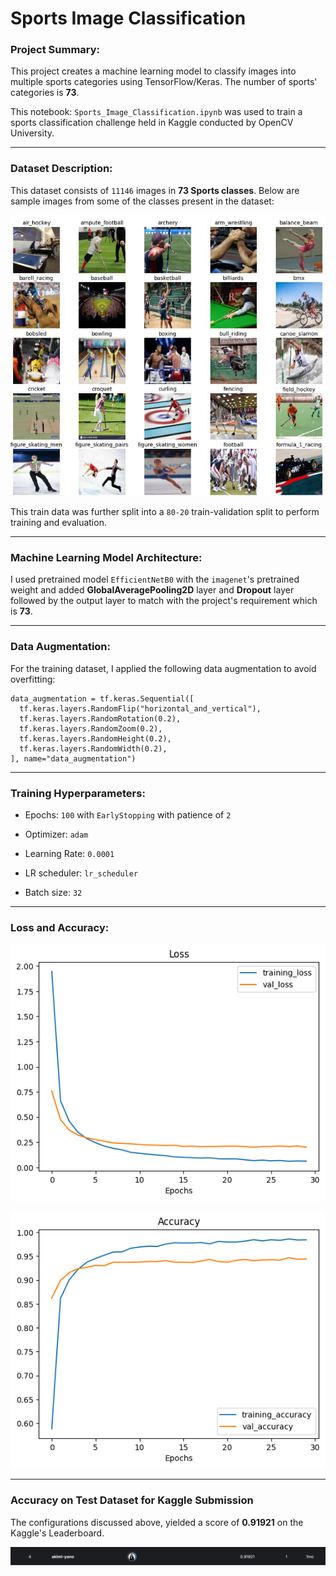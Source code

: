 # Sports Image Classification

### Project Summary:
This project creates a machine learning model to classify images into multiple sports categories using TensorFlow/Keras. The number of sports' categories is **73**.

This notebook: `Sports_Image_Classification.ipynb` was used to train a sports classification challenge held in Kaggle conducted by OpenCV University.

---

### Dataset Description:

This dataset consists of `11146` images in **73 Sports classes**. Below are sample images from some of the classes present in the dataset:

![](./visuals/sports_classification_image.jpg?raw=true)

This train data was further split into a `80-20` train-validation split to perform training and evaluation.

---

### Machine Learning Model Architecture:

I used pretrained model `EfficientNetB0` with the `imagenet`'s pretrained weight and added **GlobalAveragePooling2D** layer and **Dropout** layer followed by the output layer to match with the project's requirement which is **73**.

---

### Data Augmentation:

For the training dataset, I applied the following data augmentation to avoid overfitting:

```
data_augmentation = tf.keras.Sequential([
  tf.keras.layers.RandomFlip("horizontal_and_vertical"),
  tf.keras.layers.RandomRotation(0.2),
  tf.keras.layers.RandomZoom(0.2),
  tf.keras.layers.RandomHeight(0.2),
  tf.keras.layers.RandomWidth(0.2),
], name="data_augmentation")
```

---

### Training Hyperparameters:

* Epochs: `100` with `EarlyStopping` with patience of `2`
  
* Optimizer: `adam`

* Learning Rate: `0.0001`

* LR scheduler: `lr_scheduler`

* Batch size: `32`

---

### Loss and Accuracy:

![](./visuals/sports_classification_loss.png?raw=true)

![](./visuals/sports_classification_accuracy.png?raw=true)

---

### Accuracy on Test Dataset for Kaggle Submission

The configurations discussed above, yielded a score of **0.91921** on the Kaggle's Leaderboard.

![](./visuals/sports_classification_kaggle_leaderboard.png?raw=true)